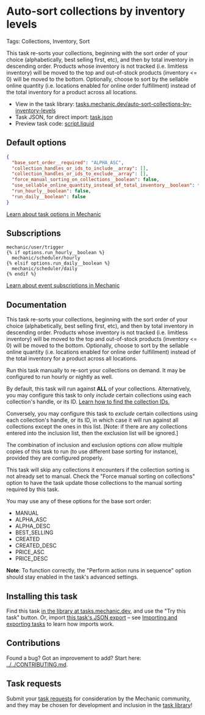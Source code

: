# Auto-sort collections by inventory levels

Tags: Collections, Inventory, Sort

This task re-sorts your collections, beginning with the sort order of your choice (alphabetically, best selling first, etc), and then by total inventory in descending order. Products whose inventory is not tracked (i.e. limitless inventory) will be moved to the top and out-of-stock products (inventory <= 0) will be moved to the bottom. Optionally, choose to sort by the sellable online quantity (i.e. locations enabled for online order fulfillment) instead of the total inventory for a product across all locations.

* View in the task library: [tasks.mechanic.dev/auto-sort-collections-by-inventory-levels](https://tasks.mechanic.dev/auto-sort-collections-by-inventory-levels)
* Task JSON, for direct import: [task.json](../../tasks/auto-sort-collections-by-inventory-levels.json)
* Preview task code: [script.liquid](./script.liquid)

## Default options

```json
{
  "base_sort_order__required": "ALPHA_ASC",
  "collection_handles_or_ids_to_include__array": [],
  "collection_handles_or_ids_to_exclude__array": [],
  "force_manual_sorting_on_collections__boolean": false,
  "use_sellable_online_quantity_instead_of_total_inventory__boolean": false,
  "run_hourly__boolean": false,
  "run_daily__boolean": false
}
```

[Learn about task options in Mechanic](https://learn.mechanic.dev/core/tasks/options)

## Subscriptions

```liquid
mechanic/user/trigger
{% if options.run_hourly__boolean %}
  mechanic/scheduler/hourly
{% elsif options.run_daily__boolean %}
  mechanic/scheduler/daily
{% endif %}
```

[Learn about event subscriptions in Mechanic](https://learn.mechanic.dev/core/tasks/subscriptions)

## Documentation

This task re-sorts your collections, beginning with the sort order of your choice (alphabetically, best selling first, etc), and then by total inventory in descending order. Products whose inventory is not tracked (i.e. limitless inventory) will be moved to the top and out-of-stock products (inventory <= 0) will be moved to the bottom. Optionally, choose to sort by the sellable online quantity (i.e. locations enabled for online order fulfillment) instead of the total inventory for a product across all locations.

Run this task manually to re-sort your collections on demand. It may be configured to run hourly or nightly as well.

By default, this task will run against **ALL** of your collections. Alternatively, you may configure this task to only _include_ certain collections using each collection's handle, or its ID. [Learn how to find the collection IDs.](https://learn.mechanic.dev/techniques/finding-a-resource-id)

Conversely, you may configure this task to _exclude_ certain collections using each collection's handle, or its ID, in which case it will run against all collections except the ones in this list. [Note: if there are any collections entered into the inclusion list, then the exclusion list will be ignored.]

The combination of inclusion and exclusion options _can_ allow multiple copies of this task to run (to use different base sorting for instance), provided they are configured properly.

This task will skip any collections it encounters if the collection sorting is not already set to manual. Check the "Force manual sorting on collections" option to have the task update those collections to the manual sorting required by this task.

You may use any of these options for the base sort order:

* MANUAL
* ALPHA_ASC
* ALPHA_DESC
* BEST_SELLING
* CREATED
* CREATED_DESC
* PRICE_ASC
* PRICE_DESC

**Note**: To function correctly, the "Perform action runs in sequence" option should stay enabled in the task's advanced settings.

## Installing this task

Find this task [in the library at tasks.mechanic.dev](https://tasks.mechanic.dev/auto-sort-collections-by-inventory-levels), and use the "Try this task" button. Or, import [this task's JSON export](../../tasks/auto-sort-collections-by-inventory-levels.json) – see [Importing and exporting tasks](https://learn.mechanic.dev/core/tasks/import-and-export) to learn how imports work.

## Contributions

Found a bug? Got an improvement to add? Start here: [../../CONTRIBUTING.md](../../CONTRIBUTING.md).

## Task requests

Submit your [task requests](https://mechanic.canny.io/task-requests) for consideration by the Mechanic community, and they may be chosen for development and inclusion in the [task library](https://tasks.mechanic.dev/)!
